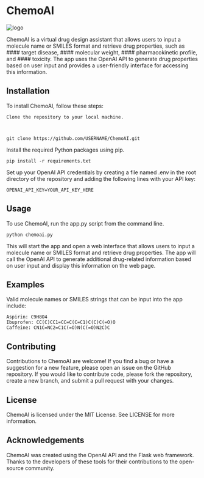 # ChemoAI

![logo](https://user-images.githubusercontent.com/91246296/227485787-44eaadd4-3a78-4cc9-b881-e49920537866.jpg)


ChemoAI is a virtual drug design assistant that allows users to input a molecule name or SMILES format and retrieve drug properties, such as #### target disease, #### molecular weight, #### pharmacokinetic profile, and #### toxicity. The app uses the OpenAI API to generate drug properties based on user input and provides a user-friendly interface for accessing this information.

## Installation

To install ChemoAI, follow these steps:

    Clone the repository to your local machine.



    git clone https://github.com/USERNAME/ChemoAI.git

Install the required Python packages using pip.

    pip install -r requirements.txt

Set up your OpenAI API credentials by creating a file named .env in the root directory of the repository and adding the following lines with your API key:

    OPENAI_API_KEY=YOUR_API_KEY_HERE

## Usage

To use ChemoAI, run the app.py script from the command line.

    python chemoai.py

This will start the app and open a web interface that allows users to input a molecule name or SMILES format and retrieve drug properties. The app will call the OpenAI API to generate additional drug-related information based on user input and display this information on the web page.

## Examples
Valid molecule names or SMILES strings that can be input into the app include:

    Aspirin: C9H8O4
    Ibuprofen: CC(C)CC1=CC=C(C=C1)C(C)C(=O)O
    Caffeine: CN1C=NC2=C1C(=O)N(C(=O)N2C)C

## Contributing

Contributions to ChemoAI are welcome! If you find a bug or have a suggestion for a new feature, please open an issue on the GitHub repository. If you would like to contribute code, please fork the repository, create a new branch, and submit a pull request with your changes.

## License

ChemoAI is licensed under the MIT License. See LICENSE for more information.

## Acknowledgements

ChemoAI was created using the OpenAI API and the Flask web framework. Thanks to the developers of these tools for their contributions to the open-source community.
